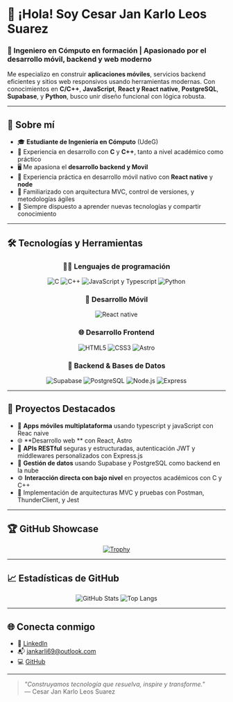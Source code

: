 

# 👋 ¡Hola! Soy Cesar Jan Karlo Leos Suarez

### 🚀 Ingeniero en Cómputo en formación | Apasionado por el desarrollo móvil, backend y web moderno

Me especializo en construir **aplicaciones móviles**, servicios backend eficientes y sitios web responsivos usando herramientas modernas. Con conocimientos en **C/C++**, **JavaScript**, **React y React native**, **PostgreSQL**, **Supabase**, y **Python**, busco unir diseño funcional con lógica robusta.

---

## 🧠 Sobre mí

- 🎓 **Estudiante de Ingeniería en Cómputo** (UdeG)
- 🧠 Experiencia en desarrollo con **C** y **C++**, tanto a nivel académico como práctico
- 🖥️ Me apasiona el **desarrollo backend y Movil**
- 📲 Experiencia práctica en desarrollo móvil nativo con **React native** y **node**
- 🔄 Familiarizado con arquitectura MVC, control de versiones, y metodologías ágiles
- 🧩 Siempre dispuesto a aprender nuevas tecnologías y compartir conocimiento

---

## 🛠️ Tecnologías y Herramientas

<div align="center">

### 👨‍💻 Lenguajes de programación
![C](https://img.shields.io/badge/C-272822?logo=c&logoColor=white)
![C++](https://img.shields.io/badge/C++-00599C?logo=c%2B%2B&logoColor=white)
![JavaScript y Typescript](https://img.shields.io/badge/JavaScript-ES6+-F7DF1E?logo=javascript&logoColor=black)
![Python](https://img.shields.io/badge/Python-3.11-3776AB?logo=python&logoColor=white)

### 📱 Desarrollo Móvil
![React native](https://img.shields.io/badge/React-JS-61DAFB?logo=react&logoColor=black)

### 🌐 Desarrollo Frontend
![HTML5](https://img.shields.io/badge/HTML5-E34F26?logo=html5&logoColor=white)
![CSS3](https://img.shields.io/badge/CSS3-1572B6?logo=css3&logoColor=white)
![Astro](https://img.shields.io/badge/Astro-Framework-FF5D01?logo=astro&logoColor=white)

### 🔧 Backend & Bases de Datos
![Supabase](https://img.shields.io/badge/Supabase-Backend%20as%20a%20Service-3FCF8E?logo=supabase&logoColor=white)
![PostgreSQL](https://img.shields.io/badge/PostgreSQL-15-336791?logo=postgresql&logoColor=white)
![Node.js](https://img.shields.io/badge/Node.js-Backend-339933?logo=node.js&logoColor=white)
![Express](https://img.shields.io/badge/Express.js-Web_Framework-000000?logo=express&logoColor=white)

</div>

---

## 📌 Proyectos Destacados

- 📱 **Apps móviles multiplataforma** usando typescript y javaScript con Reac naive
- 🌐 **Desarrollo web ** con React, Astro 
- 🧠 **APIs RESTful** seguras y estructuradas, autenticación JWT y middlewares personalizados con  Express.js
- 🔄 **Gestión de datos** usando Supabase y PostgreSQL como backend en la nube
- ⚙️ **Interacción directa con bajo nivel** en proyectos académicos con C y C++
- 🧪 Implementación de arquitecturas MVC y pruebas con Postman, ThunderClient, y Jest

---

## 🏆 GitHub Showcase

<div align="center">

[![Trophy](https://github-profile-trophy.vercel.app/?username=jankarlito689&theme=algolia&column=4)](https://github.com/ryo-ma/github-profile-trophy)

</div>

---

## 📈 Estadísticas de GitHub

<div align="center">

![GitHub Stats](https://github-readme-stats.vercel.app/api?username=jankarlito689&show_icons=true&theme=radical&count_private=true)
![Top Langs](https://github-readme-stats.vercel.app/api/top-langs/?username=jankarlito689&layout=compact&theme=radical)

</div>

---

## 🌐 Conecta conmigo

- 💼 [LinkedIn](https://www.linkedin.com/in/cesarkarlodev)
- 📬 jankarli69@outlook.com
- 💻 [GitHub](https://github.com/jankarlito689)

---

> *"Construyamos tecnología que resuelva, inspire y transforme."*  
> — Cesar Jan Karlo Leos Suarez

